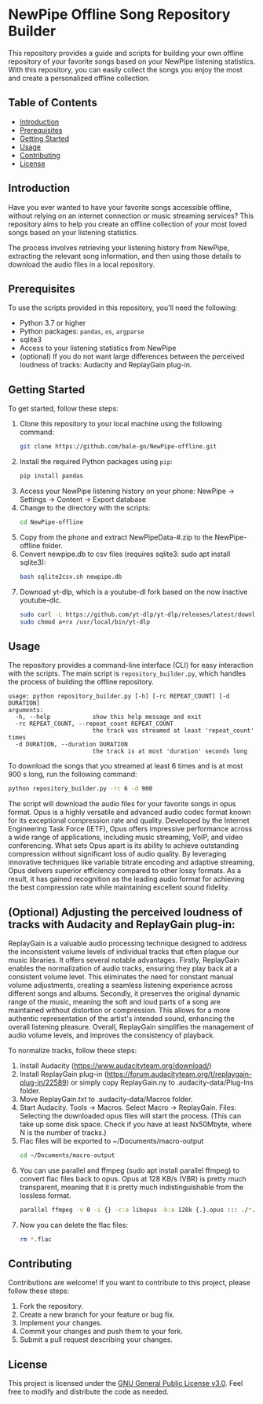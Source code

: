 # NewPipe Offline Song Repository Builder

This repository provides a guide and scripts for building your own offline repository of your favorite songs based on your NewPipe listening statistics. With this repository, you can easily collect the songs you enjoy the most and create a personalized offline collection.

## Table of Contents

- [Introduction](#introduction)
- [Prerequisites](#prerequisites)
- [Getting Started](#getting-started)
- [Usage](#usage)
- [Contributing](#contributing)
- [License](#license)

## Introduction

Have you ever wanted to have your favorite songs accessible offline, without relying on an internet connection or music streaming services? This repository aims to help you create an offline collection of your most loved songs based on your listening statistics.

The process involves retrieving your listening history from NewPipe, extracting the relevant song information, and then using those details to download the audio files in a local repository.

## Prerequisites

To use the scripts provided in this repository, you'll need the following:

- Python 3.7 or higher
- Python packages: `pandas`, `os`, `argparse`
- sqlite3
- Access to your listening statistics from NewPipe
- (optional) If you do not want large differences between the perceived loudness of tracks: Audacity and ReplayGain plug-in.

## Getting Started

To get started, follow these steps:

1. Clone this repository to your local machine using the following command:
   ```bash
   git clone https://github.com/bale-go/NewPipe-offline.git
   ```
2. Install the required Python packages using `pip`:
   ```bash
   pip install pandas
   ```
3. Access your NewPipe listening history on your phone: NewPipe -> Settings -> Content -> Export database
4. Change to the directory with the scripts:
   ```bash
   cd NewPipe-offline
   ```
5. Copy from the phone and extract NewPipeData-#.zip to the NewPipe-offline folder.
6. Convert newpipe.db to csv files (requires sqlite3: sudo apt install sqlite3):
   ```bash
   bash sqlite2csv.sh newpipe.db 
   ```
7. Downoad yt-dlp, which is a youtube-dl fork based on the now inactive youtube-dlc.
   ```bash
   sudo curl -L https://github.com/yt-dlp/yt-dlp/releases/latest/download/yt-dlp -o /usr/local/bin/yt-dlp
   sudo chmod a+rx /usr/local/bin/yt-dlp 
   ```


## Usage

The repository provides a command-line interface (CLI) for easy interaction with the scripts. The main script is `repository_builder.py`, which handles the process of building the offline repository.

```
usage: python repository_builder.py [-h] [-rc REPEAT_COUNT] [-d DURATION]
arguments:
  -h, --help            show this help message and exit
  -rc REPEAT_COUNT, --repeat_count REPEAT_COUNT 
                        the track was streamed at least 'repeat_count' times                        
  -d DURATION, --duration DURATION  
                        the track is at most 'duration' seconds long
```
                        

To download the songs that you streamed at least 6 times and is at most 900 s long, run the following command:

```bash
python repository_builder.py -rc 6 -d 900
```

The script will download the audio files for your favorite songs in opus format.
Opus is a highly versatile and advanced audio codec format known for its exceptional compression rate and quality. Developed by the Internet Engineering Task Force (IETF), Opus offers impressive performance across a wide range of applications, including music streaming, VoIP, and video conferencing. What sets Opus apart is its ability to achieve outstanding compression without significant loss of audio quality. By leveraging innovative techniques like variable bitrate encoding and adaptive streaming, Opus delivers superior efficiency compared to other lossy formats. As a result, it has gained recognition as the leading audio format for achieving the best compression rate while maintaining excellent sound fidelity.

## (Optional) Adjusting the perceived loudness of tracks with Audacity and ReplayGain plug-in:

ReplayGain is a valuable audio processing technique designed to address the inconsistent volume levels of individual tracks that often plague our music libraries. It offers several notable advantages. Firstly, ReplayGain enables the normalization of audio tracks, ensuring they play back at a consistent volume level. This eliminates the need for constant manual volume adjustments, creating a seamless listening experience across different songs and albums. Secondly, it preserves the original dynamic range of the music, meaning the soft and loud parts of a song are maintained without distortion or compression. This allows for a more authentic representation of the artist's intended sound, enhancing the overall listening pleasure. Overall, ReplayGain simplifies the management of audio volume levels, and improves the consistency of playback.

To normalize tracks, follow these steps:
1. Install Audacity (https://www.audacityteam.org/download/)
2. Install ReplayGain plug-in (https://forum.audacityteam.org/t/replaygain-plug-in/22589) or simply copy ReplayGain.ny to .audacity-data/Plug-Ins folder.
3. Move ReplayGain.txt to .audacity-data/Macros folder.
4. Start Audacity. Tools -> Macros. Select Macro -> ReplayGain. Files: Selecting the downloaded opus files will start the process. (This can take up some disk space. Check if you have at least Nx50Mbyte, where N is the number of tracks.)
5. Flac files will be exported to ~/Documents/macro-output
   ```bash
   cd ~/Documents/macro-output
   ```
7. You can use parallel and ffmpeg (sudo apt install parallel ffmpeg) to convert flac files back to opus. Opus at 128 KB/s (VBR) is pretty much transparent, meaning that it is pretty much indistinguishable from the lossless format.
   ```bash
   parallel ffmpeg -v 0 -i {} -c:a libopus -b:a 128k {.}.opus ::: ./*.flac
   ```
8. Now you can delete the flac files:
   ```bash
   rm *.flac
   ```


## Contributing

Contributions are welcome! If you want to contribute to this project, please follow these steps:

1. Fork the repository.
2. Create a new branch for your feature or bug fix.
3. Implement your changes.
4. Commit your changes and push them to your fork.
5. Submit a pull request describing your changes.

## License

This project is licensed under the [GNU General Public License v3.0](LICENSE). Feel free to modify and distribute the code as needed.
